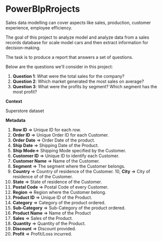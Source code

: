 # PowerBIpRrojects

Sales data modelling can cover aspects like sales, production, customer experience, employee efficiency.

The goal of this project to analyze model and analyze data from a sales records database for scale model cars and then extract information for decision-making.

The task is to produce a report that answers a set of questions. 

Below are the questions we'll consider in this project:
1. **Question 1**: What were the total sales for the company?
2. **Question 2**: Which market generated the most sales on average?
3. **Question 3**: What were the profits by segment? Which segment has the most profit?

**Context**

Superstore dataset

**Metadata**
1. **Row ID** => Unique ID for each row.
2. **Order ID** => Unique Order ID for each Customer.
3. **Order Date** => Order Date of the product.
4. **Ship Date** => Shipping Date of the Product.
5. **Ship Mode**=> Shipping Mode specified by the Customer.
6. **Customer ID** => Unique ID to identify each Customer.
7. **Customer Name** => Name of the Customer.
8. **Segment** => The segment where the Customer belongs.
9. **Country** => Country of residence of the Customer.
10, **City** => City of residence of of the Customer.
11. **State** => State of residence of the Customer.
12. **Postal Code** => Postal Code of every Customer.
13. **Region** => Region where the Customer belong.
14. **Product ID** => Unique ID of the Product.
15. **Category** => Category of the product ordered.
16. **Sub-Category** => Sub-Category of the product ordered.
17. **Product Name** => Name of the Product
18. **Sales** => Sales of the Product.
19. **Quantity** => Quantity of the Product.
20. **Discount** => Discount provided.
21. **Profit** => Profit/Loss incurred.

